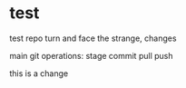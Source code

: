 # test
test repo
turn and face the strange, changes

main git operations: 
stage
commit
pull
push

this is a change 